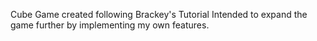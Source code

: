 Cube Game created following Brackey's Tutorial
Intended to expand the game further by implementing my own features.
